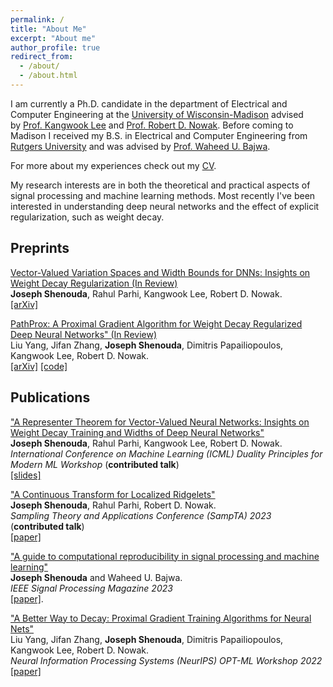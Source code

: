 ```yaml
---
permalink: /
title: "About Me"
excerpt: "About me"
author_profile: true
redirect_from: 
  - /about/
  - /about.html
---
```


I am currently a Ph.D. candidate in the department of Electrical and Computer Engineering at the [University of Wisconsin-Madison](https://www.wisc.edu/) advised by [Prof. Kangwook Lee](https://kangwooklee.com/) and [Prof. Robert D. Nowak](https://nowak.ece.wisc.edu/). Before coming to Madison I received my B.S. in Electrical and Computer Engineering from [Rutgers University](https://www.rutgers.edu/) and was advised by [Prof. Waheed U. Bajwa](http://www.inspirelab.us/people/).

For more about my experiences check out my [CV](/files/Shenouda_Joseph_CV.pdf).

My research interests are in both the theoretical and practical aspects of
signal processing and machine learning methods. Most recently I've been
interested in understanding deep neural networks and the effect of explicit
regularization, such as weight decay.

## Preprints
<ins>Vector-Valued Variation Spaces and Width Bounds for DNNs: Insights on Weight Decay Regularization (In Review)</ins>
<br>
**Joseph Shenouda**, Rahul Parhi, Kangwook Lee, Robert D. Nowak.
<br>
[[arXiv]](https://arxiv.org/abs/2305.16534)


<ins>PathProx: A Proximal Gradient Algorithm for Weight Decay Regularized Deep Neural Networks" (In Review)</ins>
<br>
Liu Yang, Jifan Zhang, **Joseph Shenouda**, Dimitris Papailiopoulos, Kangwook Lee, Robert D. Nowak.
<br>
[[arXiv]](https://arxiv.org/abs/2210.03069) [[code]](https://github.com/Leiay/PathProx/tree/main)

## Publications
<ins>"A Representer Theorem for Vector-Valued Neural Networks: Insights on Weight Decay Training and Widths of Deep Neural Networks"</ins>
<br>
**Joseph Shenouda**, Rahul Parhi, Kangwook Lee, Robert D. Nowak. 
<br>
*International Conference on Machine Learning (ICML) Duality Principles for Modern ML Workshop* (**contributed talk**)
<br>
[[slides]](https://dp4ml.github.io/assets/pdf/slides/josephshenouda.pdf)

<ins>"A Continuous Transform for Localized Ridgelets"</ins>
<br>
**Joseph Shenouda**, Rahul Parhi, Robert D. Nowak.
<br>
*Sampling Theory and Applications Conference (SampTA) 2023* (**contributed talk**)
<br>
[[paper]](https://openreview.net/pdf?id=bxvnMaTbarp)

<ins>"A guide to computational reproducibility in signal processing and machine learning"</ins>
<br>
**Joseph Shenouda** and Waheed U. Bajwa.
<br>
*IEEE Signal Processing Magazine 2023*
<br>
[[paper]](https://arxiv.org/abs/2108.12383).

<ins>"A Better Way to Decay: Proximal Gradient Training Algorithms for Neural Nets"</ins>
<br>
Liu Yang, Jifan Zhang, **Joseph Shenouda**, Dimitris Papailiopoulos, Kangwook Lee, Robert D. Nowak.
<br>
*Neural Information Processing Systems (NeurIPS) OPT-ML Workshop 2022*
<br>
[[paper]](https://arxiv.org/abs/2210.03069)

 

